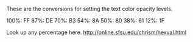 These are the conversions for setting the text color opacity levels.

100%: FF
87%: DE
70%: B3
54%: 8A
50%: 80
38%: 61
12%: 1F

Look up any percentage here. http://online.sfsu.edu/chrism/hexval.html
